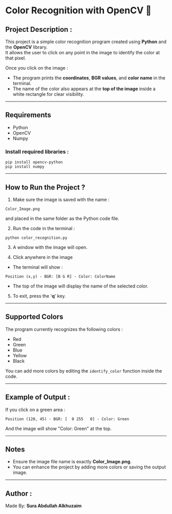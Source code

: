 # Color Recognition with OpenCV 🎨

## Project Description :
This project is a simple color recognition program created using **Python** and the **OpenCV** library.  
It allows the user to click on any point in the image to identify the color at that pixel.

Once you click on the image :
- The program prints the **coordinates**, **BGR values**, and **color name** in the terminal.
- The name of the color also appears at the **top of the image** inside a white rectangle for clear visibility.

---

## Requirements
- Python 
- OpenCV
- Numpy

### Install required libraries :
```
pip install opencv-python
pip install numpy
```

---

## How to Run the Project ?
1. Make sure the image is saved with the name :
```
Color_Image.png
```
and placed in the same folder as the Python code file.

2. Run the code in the terminal :
```
python color_recognition.py
```

3. A window with the image will open.

4. Click anywhere in the image
- The terminal will show :
```
Position (x,y) - BGR: [B G R] - Color: ColorName
```
- The top of the image will display the name of the selected color.

5. To exit, press the '**q**' key.

---

## Supported Colors 
The program currently recognizes the following colors : 
- Red
- Green
- Blue
- Yellow
- Black

You can add more colors by editing the `identify_color` function inside the code.

---

## Example of Output :
If you click on a green area :
```
Position (120, 45) - BGR: [  0 255   0] - Color: Green
```
And the image will show "Color: Green" at the top.

---

## Notes
- Ensure the image file name is exactly **Color_Image.png**.
- You can enhance the project by adding more colors or saving the output image.

---

## Author :
Made By: **Sura Abdullah Alkhuzaim**

